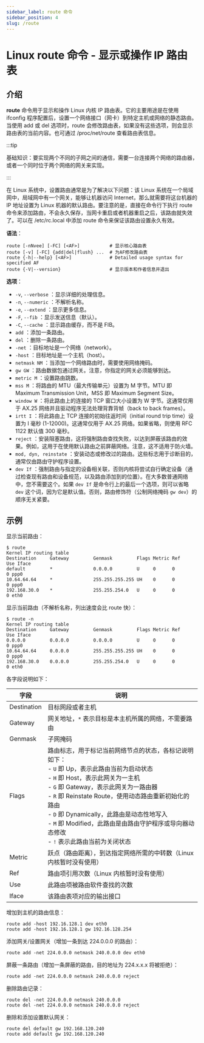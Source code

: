 ```yaml
---
sidebar_label: route 命令
sidebar_position: 4
slug: /route
---
```


# Linux route 命令 - 显示或操作 IP 路由表



## 介绍

**route** 命令用于显示和操作 Linux 内核 IP 路由表。它的主要用途是在使用 ifconfig 程序配置后，设置一个网络接口（网卡）到特定主机或网络的静态路由。当使用 add 或 del 选项时，route 会修改路由表，如果没有这些选项，则会显示路由表的当前内容。也可通过 /proc/net/route 查看路由表信息。

:::tip

基础知识：要实现两个不同的子网之间的通信，需要一台连接两个网络的路由器，或者一个同时位于两个网络的网关来实现。

:::

在 Linux 系统中，设置路由通常是为了解决以下问题：该 Linux 系统在一个局域网中，局域网中有一个网关，能够让机器访问 Internet，那么就需要将这台机器的 IP 地址设置为 Linux 机器的默认路由。要注意的是，直接在命令行下执行 route 命令来添加路由，不会永久保存，当网卡重启或者机器重启之后，该路由就失效了。可以在 /etc/rc.local 中添加 route 命令来保证该路由设置永久有效。

**语法**：

```shell
route [-nNvee] [-FC] [<AF>]           # 显示核心路由表
route [-v] [-FC] {add|del|flush} ...  # 为AF修改路由表
route {-h|--help} [<AF>]              # Detailed usage syntax for specified AF
route {-V|--version}                  # 显示版本和作者信息并退出
```

**选项**：

- `-v`, `--verbose` ：显示详细的处理信息。
- `-n`, `--numeric` ：不解析名称。
- `-e`, `--extend` ：显示更多信息。
- `-F`, `--fib` ：显示发送信息（默认）。
- `-C`, `--cache` ：显示路由缓存，而不是 FIB。
- `add` ：添加一条路由。
- `del` ：删除一条路由。
- `-net` ：目标地址是一个网络（network）。
- `-host` ：目标地址是一个主机（host）。
- `netmask NM` ：当添加一个网络路由时，需要使用网络掩码。
- `gw GW` ：路由数据包通过网关。注意，你指定的网关必须能够到达。
- `metric M` ：设置路由跳数。
- `mss M` ：将路由的 MTU（最大传输单元）设置为 M 字节。MTU 即 Maximum Transmission Unit，MSS 即 Maximum Segment Size。
- `window W` ：将此路由上的连接的 TCP 窗口大小设置为 W 字节。这通常仅用于 AX.25 网络并且驱动程序无法处理背靠背帧（back to back frames）。
- `irtt I` ：将此路由上 TCP 连接的初始往返时间（initial round trip time）设置为 I 毫秒 (1-12000)。这通常仅用于 AX.25 网络。如果省略，则使用 RFC 1122 默认值 300 毫秒。 
- `reject` ：安装阻塞路由，这将强制路由查找失败，以达到屏蔽该路由的效果。例如，这用于在使用默认路由之前屏蔽网络。注意，这不适用于防火墙。
- `mod, dyn, reinstate` ：安装动态或修改过的路由。这些标志用于诊断目的，通常仅由路由守护程序设置。
- `dev If` ：强制路由与指定的设备相关联，否则内核将尝试自行确定设备（通过检查现有路由和设备规范，以及路由添加到的位置）。在大多数普通网络中，您不需要这个。如果 `dev If` 是命令行上的最后一个选项，则可以省略 `dev` 这个词，因为它是默认值。否则，路由修饰符（公制网络掩码 `gw dev`）的顺序无关紧要。



## 示例

显示当前路由：

```shell
$ route
Kernel IP routing table
Destination     Gateway         Genmask         Flags Metric Ref    Use Iface
default         *               0.0.0.0         U     0      0        0 ppp0
10.64.64.64     *               255.255.255.255 UH    0      0        0 ppp0
192.168.30.0    *               255.255.254.0   U     0      0        0 eth0
```

显示当前路由（不解析名称，列出速度会比 route 快）：

```shell
$ route -n
Kernel IP routing table
Destination     Gateway         Genmask         Flags Metric Ref    Use Iface
0.0.0.0         0.0.0.0         0.0.0.0         U     0      0        0 ppp0
10.64.64.64     0.0.0.0         255.255.255.255 UH    0      0        0 ppp0
192.168.30.0    0.0.0.0         255.255.254.0   U     0      0        0 eth0
```

各字段说明如下：

| 字段        | 说明                                                         |
| ----------- | ------------------------------------------------------------ |
| Destination | 目标网段或者主机                                             |
| Gateway     | 网关地址，`*` 表示目标是本主机所属的网络，不需要路由         |
| Genmask     | 子网掩码                                                     |
| Flags       | 路由标志，用于标记当前网络节点的状态，各标记说明如下：<br/>- `U` 即 Up，表示此路由当前为启动状态<br/>- `H` 即 Host，表示此网关为一主机<br/>- `G` 即 Gateway，表示此网关为一路由器<br/>- `R` 即 Reinstate Route，使用动态路由重新初始化的路由<br/>- `D` 即 Dynamically，此路由是动态性地写入<br/>- `M` 即 Modified，此路由是由路由守护程序或导向器动态修改<br/>- `!` 表示此路由当前为关闭状态 |
| Metric      | 跃点（路由距离），到达指定网络所需的中转数（Linux 内核暂时没有使用） |
| Ref         | 路由项引用次数（Linux 内核暂时没有使用）                     |
| Use         | 此路由项被路由软件查找的次数                                 |
| Iface       | 该路由表项对应的输出接口                                     |

增加到主机的路由信息：

```shell
route add -host 192.16.128.1 dev eth0
route add -host 192.16.128.1 gw 192.16.128.254
```

添加网关/设置网关（增加一条到达 224.0.0.0 的路由）：

```shell
route add -net 224.0.0.0 netmask 240.0.0.0 dev eth0
```

屏蔽一条路由（增加一条屏蔽的路由，目的地址为 224.x.x.x 将被拒绝）：

```shell
route add -net 224.0.0.0 netmask 240.0.0.0 reject
```

删除路由记录：

```shell
route del -net 224.0.0.0 netmask 240.0.0.0
route del -net 224.0.0.0 netmask 240.0.0.0 reject
```

删除和添加设置默认网关：

```shell
route del default gw 192.168.120.240
route add default gw 192.168.120.240
```


